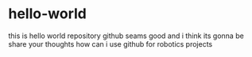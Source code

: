 # hello-world
this is hello world repository
github seams good and i think its gonna be
share your thoughts
how can i use github for robotics projects

